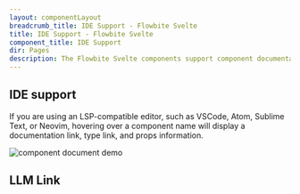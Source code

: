 ```yaml
---
layout: componentLayout
breadcrumb_title: IDE Support - Flowbite Svelte
title: IDE Support - Flowbite Svelte
component_title: IDE Support
dir: Pages
description: The Flowbite Svelte components support component documentation.
---
```


<script lang="ts">
  import { Img } from 'flowbite-svelte';
  import { LlmLink } from '../../utils';
</script>

## IDE support

If you are using an LSP-compatible editor, such as VSCode, Atom, Sublime Text, or Neovim, hovering over a component name will display a documentation link, type link, and props information.

<Img src='/images/compo-doc.png' alt="component document demo" />

## LLM Link

<LlmLink />